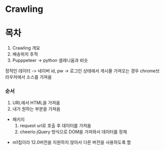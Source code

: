 # Crawling

# 목차

1. Crawling 개요
1. 배송위치 추적
1. Pupppeteer -> python 셀레니움과 비슷

정적인 데이터 -> 네이버 id, pw -> 로그인 상태에서 게시물 가져오는 경우
chrome브라우저에서 소스를 가져옴

### 순서

1. URL에서 HTML을 가져옴
1. 내가 원하는 부분을 가져옴

- 패키지
  1. request
     url로 호출 후 데이터를 가져옴
  2. cheerio
     jQuery 방식으로 DOM을 가져와서 데이터를 정제

* m1칩이라 12.0버전을 지원하지 않아서 다른 버전을 사용하도록 함
